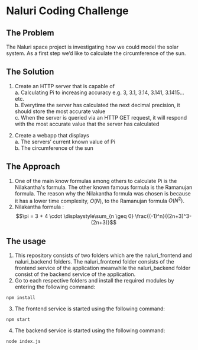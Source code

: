 # Naluri Coding Challenge

## The Problem 
The Naluri space project is investigating how we could model the solar system. As a first step
we’d like to calculate the circumference of the sun.

## The Solution
1. Create an HTTP server that is capable of <br>
  a. Calculating Pi to increasing accuracy e.g. 3, 3.1, 3.14, 3.141, 3.1415… etc. <br>
  b. Everytime the server has calculated the next decimal precision, it should store
      the most accurate value <br>
  c. When the server is queried via an HTTP GET request, it will respond with the
      most accurate value that the server has calculated <br>

2. Create a webapp that displays <br>
  a. The servers’ current known value of Pi <br>
  b. The circumference of the sun <br>
  
## The Approach 

1. One of the main know formulas among others to calculate Pi is the Nilakantha's formula. The other known famous formula is the Ramanujan formula. The reason why the Nilakantha formula was chosen is because it has a lower time complexity, $O(N)$, to the Ramanujan formula $O(N^2)$. <br>
2. Nilakantha formula : $$\pi = 3 + 4 \cdot \displaystyle\sum_{n \geq 0} \frac{(-1)^n}{(2n+3)^3-(2n+3)}$$

## The usage 
1. This repository consists of two folders which are the naluri_frontend and naluri_backend folders. The naluri_frontend folder consists of the frontend service of the application meanwhile the naluri_backend folder consist of the backend service of the application. 
2. Go to each respective folders and install the required modules by entering the following command:
```
npm install
```
3. The frontend service is started using the following command: 
```
npm start
```
4. The backend service is started using the following command: 
```
node index.js
```

